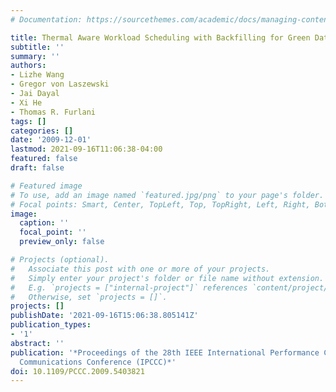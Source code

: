 ```yaml
---
# Documentation: https://sourcethemes.com/academic/docs/managing-content/

title: Thermal Aware Workload Scheduling with Backfilling for Green Data Centers
subtitle: ''
summary: ''
authors:
- Lizhe Wang
- Gregor von Laszewski
- Jai Dayal
- Xi He
- Thomas R. Furlani
tags: []
categories: []
date: '2009-12-01'
lastmod: 2021-09-16T11:06:38-04:00
featured: false
draft: false

# Featured image
# To use, add an image named `featured.jpg/png` to your page's folder.
# Focal points: Smart, Center, TopLeft, Top, TopRight, Left, Right, BottomLeft, Bottom, BottomRight.
image:
  caption: ''
  focal_point: ''
  preview_only: false

# Projects (optional).
#   Associate this post with one or more of your projects.
#   Simply enter your project's folder or file name without extension.
#   E.g. `projects = ["internal-project"]` references `content/project/deep-learning/index.md`.
#   Otherwise, set `projects = []`.
projects: []
publishDate: '2021-09-16T15:06:38.805141Z'
publication_types:
- '1'
abstract: ''
publication: '*Proceedings of the 28th IEEE International Performance Computing and
  Communications Conference (IPCCC)*'
doi: 10.1109/PCCC.2009.5403821
---
```

